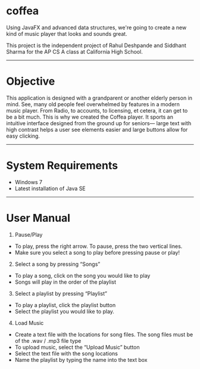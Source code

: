 # coffea
Using JavaFX and advanced data structures, we're going to create a new kind of music player that looks and sounds great.

This project is the independent project of Rahul Deshpande and Siddhant Sharma for the AP CS A class at California High School.
***
# Objective 
This application is designed with a grandparent or another elderly person in mind. See, many old people feel overwhelmed by features in a modern music player. From Radio, to accounts, to licensing, et cetera, it can get to be a bit much. This is why we created the Coffea player. It sports an intuitive interface designed from the ground up for seniors— large text with high contrast helps a user see elements easier and large buttons allow for easy clicking.
***
# System Requirements
- Windows 7
- Latest installation of Java SE
***
# User Manual
1. Pause/Play
  - To play, press the right arrow. To pause, press the two vertical lines.
  - Make sure you select a song to play before pressing pause or play!

2. Select a song by pressing “Songs”
  - To play a song, click on the song you would like to play 
  - Songs will play in the order of the playlist
            
3. Select a playlist by pressing “Playlist”
  - To play a playlist, click the playlist button
  - Select the playlist you would like to play.
            
4. Load Music
  - Create a text file with the locations for song files. The song files must be of the .wav / .mp3 file type
  - To upload music, select the “Upload Music” button
  - Select the text file with the song locations
  - Name the playlist by typing the name into the text box
          

